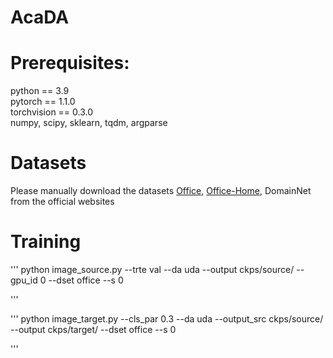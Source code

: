 # AcaDA
# Prerequisites:
python == 3.9<br>
pytorch == 1.1.0<br>
torchvision == 0.3.0<br>
numpy, scipy, sklearn, tqdm, argparse

# Datasets
Please manually download the datasets [Office](https://drive.google.com/file/d/0B4IapRTv9pJ1WGZVd1VDMmhwdlE/view), [Office-Home](https://accounts.google.com/InteractiveLogin/signinchooser?continue=https%3A%2F%2Fdrive.google.com%2Ffile%2Fd%2F0B81rNlvomiwed0V1YUxQdC1uOTg%2Fview&followup=https%3A%2F%2Fdrive.google.com%2Ffile%2Fd%2F0B81rNlvomiwed0V1YUxQdC1uOTg%2Fview&osid=1&passive=1209600&service=wise&ifkv=ASSHykrILX_LKBTofh-_9qs_vFUKYvH7fwG6eBzkxagN08D1M6iRvLZSE1A4SkOMQ-S2EzjFURZ_rA&ddm=1&flowName=GlifWebSignIn&flowEntry=ServiceLogin), DomainNet from the official websites

# Training
'''
python image_source.py --trte val --da uda --output ckps/source/ --gpu_id 0 --dset office --s 0  

'''

'''
python image_target.py --cls_par 0.3 --da uda --output_src ckps/source/ --output ckps/target/ --dset office --s 0  

'''


